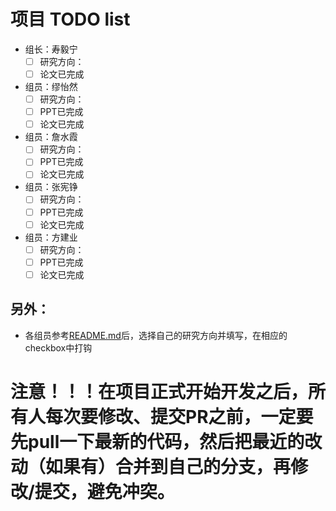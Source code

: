 # 项目 TODO list
- 组长：寿毅宁
  - [ ] 研究方向：
  - [ ] 论文已完成
- 组员：缪怡然
  - [ ] 研究方向：
  - [ ] PPT已完成
  - [ ] 论文已完成
- 组员：詹水霞
  - [ ] 研究方向：
  - [ ] PPT已完成
  - [ ] 论文已完成
- 组员：张宪铮
  - [ ] 研究方向：
  - [ ] PPT已完成
  - [ ] 论文已完成
- 组员：方建业
  - [ ] 研究方向：
  - [ ] PPT已完成
  - [ ] 论文已完成

## 另外：
  - 各组员参考[README.md](README.md)后，选择自己的研究方向并填写，在相应的checkbox中打钩

# 注意！！！在项目正式开始开发之后，所有人每次要修改、提交PR之前，一定要先pull一下最新的代码，然后把最近的改动（如果有）合并到自己的分支，再修改/提交，避免冲突。
